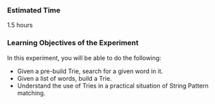 ### Estimated Time

1.5 hours

### Learning Objectives of the Experiment

In this experiment, you will be able to do the following:

   - Given a pre-build Trie, search for a given word in it.
   - Given a list of words, build a Trie.
   - Understand the use of Tries in a practical situation of String Pattern matching.



